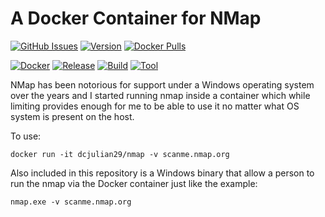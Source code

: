 # A Docker Container for NMap

[![GitHub Issues](https://img.shields.io/github/issues-raw/dcjulian29/docker-nmap.svg)](https://github.com/dcjulian29/docker-nmap/issues) [![Version](https://img.shields.io/docker/v/dcjulian29/nmap?sort=semver)](https://hub.docker.com/repository/docker/dcjulian29/nmap) [![Docker Pulls](https://img.shields.io/docker/pulls/dcjulian29/nmap.svg)](https://hub.docker.com/r/dcjulian29/nmap/)

[![Docker](https://github.com/dcjulian29/docker-nmap/actions/workflows/docker.yml/badge.svg)](https://github.com/dcjulian29/docker-nmap/actions/workflows/docker.yml) [![Release](https://github.com/dcjulian29/docker-nmap/actions/workflows/release.yml/badge.svg)](https://github.com/dcjulian29/docker-nmap/actions/workflows/release.yml) [![Build](https://github.com/dcjulian29/docker-nmap/actions/workflows/build.yml/badge.svg)](https://github.com/dcjulian29/docker-nmap/actions/workflows/build.yml) [![Tool](https://github.com/dcjulian29/docker-nmap/actions/workflows/tool.yml/badge.svg)](https://github.com/dcjulian29/docker-nmap/actions/workflows/tool.yml)

NMap has been notorious for support under a Windows operating system over the years and I started running nmap inside a container which while limiting provides enough for me to be able to use it no matter what OS system is present on the host.

To use:

    docker run -it dcjulian29/nmap -v scanme.nmap.org

Also included in this repository is a Windows binary that allow a person to run the nmap via the Docker container just like the example:

    nmap.exe -v scanme.nmap.org
